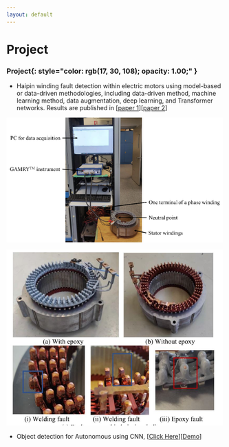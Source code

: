 ```yaml
---
layout: default
---
```


# Project



### **Project**{: style="color: rgb(17, 30, 108); opacity: 1.00;" }

* Haipin winding fault detection within electric motors using model-based or data-driven methodologies, including data-driven method, machine learning method, data augmentation, deep learning, and Transformer networks. Results are published in [[<u>paper 1</u>](https://ieeexplore.ieee.org/document/10533246)][[<u>paper 2</u>](https://ieeexplore.ieee.org/abstract/document/10231148)]

![Lab setup](/images/lab_setup.png "Title")

![Hairpin windings samples](/images/samples.jpg "Title")

* Object detection for Autonomous using CNN, [[<u>Click Here</u>](https://github.com/ditto2003/SEP788-789)][[<u>Demo</u>](https://www.youtube.com/watch?v=wEODwX2QJz0)]

&nbsp;
&nbsp;
&nbsp;
&nbsp;
